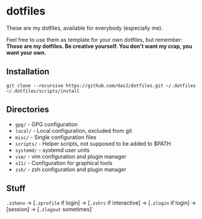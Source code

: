# dotfiles

These are my dotfiles, available for everybody (especially me).

Feel free to use them as template for your own dotfiles, but remember: **Those are my dotfiles. Be creative yourself. You don't want my crap, you want your own.**

## Installation

```
git clone --recursive https://github.com/dasJ/dotfiles.git ~/.dotfiles
~/.dotfiles/scripts/install
```

## Directories

- `gpg/` - GPG configuration
- `local/` - Local configuration, excluded from git
- `misc/` - Single configuration files
- `scripts/` - Helper scripts, not supposed to be added to $PATH
- `systemd/` - systemd user units
- `vim/` - vim configuration and plugin manager
- `x11/` - Configuration for graphical tools
- `zsh/` - zsh configuration and plugin manager

## Stuff

`.zshenv` → [`.zprofile` if login] → [`.zshrc` if interactive] → [`.zlogin` if login] → [session] → [`.zlogout` sometimes]`


